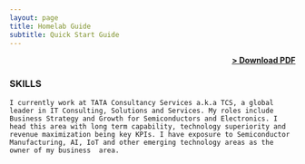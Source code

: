 ```yaml
---
layout: page
title: Homelab Guide
subtitle: Quick Start Guide
---
```


<span style="float: right; "><a href="{{ '/assets/JD_Nayak.pdf' | prepend: site.baseurl }}"><strong>> Download PDF</strong></a> </span>
<br>

### SKILLS
``` I currently work at TATA Consultancy Services a.k.a TCS, a global leader in IT Consulting, Solutions and Services. My roles include Business Strategy and Growth for Semiconductors and Electronics. I head this area with long term capability, technology superiority and revenue maximization being key KPIs. I have exposure to Semiconductor Manufacturing, AI, IoT and other emerging technology areas as the owner of my business  area. ```  

